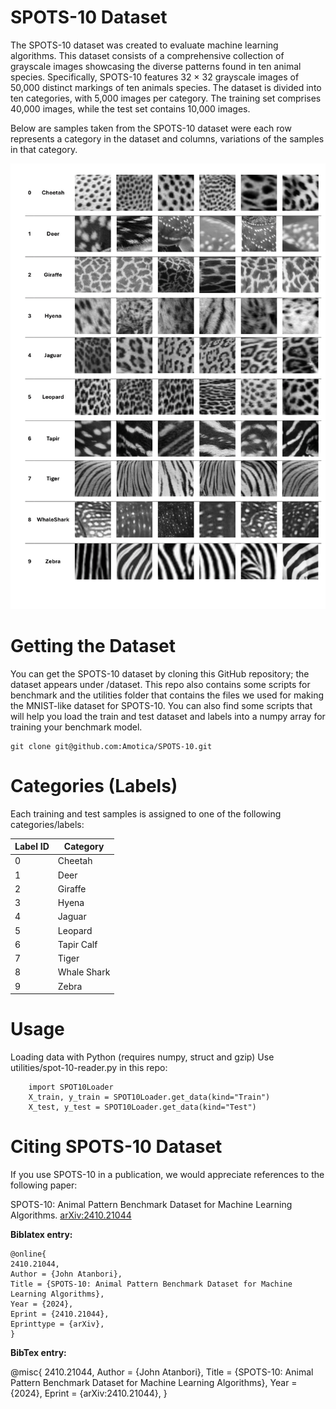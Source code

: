 # SPOTS-10 Dataset
The SPOTS-10 dataset was created to evaluate machine learning algorithms. This dataset consists of a comprehensive collection of grayscale images showcasing the diverse patterns found in ten animal species. Specifically, SPOTS-10 features 32 × 32 grayscale images of 50,000 distinct markings of ten animals species. The dataset is divided into ten categories, with 5,000 images per category. The training set comprises 40,000 images, while the test
set contains 10,000 images. 

Below are samples taken from the SPOTS-10 dataset were each row represents a category in the dataset and columns, variations of the samples in that category.

![Samples from complete dataset](images/complete_dataset.png)

# Getting the Dataset
You can get the SPOTS-10 dataset by cloning this GitHub repository; the dataset appears under /dataset. This repo also contains some scripts for benchmark and the utilities folder that contains the files we used for making the MNIST-like dataset for SPOTS-10. You can also find some scripts that will help you load the train and test dataset and labels into a numpy array for training your benchmark model.

    git clone git@github.com:Amotica/SPOTS-10.git 

# Categories (Labels)
Each training and test samples is assigned to one of the following categories/labels:

| Label ID	| Category |
| ----- | ----------- |
| 0	| Cheetah |
| 1	| Deer |
| 2	| Giraffe |
| 3	| Hyena |
| 4	| Jaguar |
| 5	| Leopard |
| 6	| Tapir Calf |
| 7	| Tiger |
| 8	| Whale Shark |
| 9	| Zebra |

# Usage

Loading data with Python (requires numpy, struct and gzip)
Use utilities/spot-10-reader.py in this repo:
        
        import SPOT10Loader
        X_train, y_train = SPOT10Loader.get_data(kind="Train")
        X_test, y_test = SPOT10Loader.get_data(kind="Test")

# Citing SPOTS-10 Dataset
If you use SPOTS-10 in a publication, we would appreciate references to the following paper:

SPOTS-10: Animal Pattern Benchmark Dataset for Machine Learning Algorithms. [arXiv:2410.21044](https://arxiv.org/abs/2410.21044)

**Biblatex entry:**

    @online{
    2410.21044,
    Author = {John Atanbori},
    Title = {SPOTS-10: Animal Pattern Benchmark Dataset for Machine Learning Algorithms},
    Year = {2024},
    Eprint = {2410.21044},
    Eprinttype = {arXiv},
    }

**BibTex entry:**

@misc{
    2410.21044,
    Author = {John Atanbori},
    Title = {SPOTS-10: Animal Pattern Benchmark Dataset for Machine Learning Algorithms},
    Year = {2024},
    Eprint = {arXiv:2410.21044},
}

